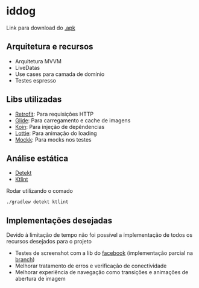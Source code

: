 # iddog

Link para download do [.apk](https://github.com/joaostanzione/iddog/blob/master/iddog.apk)

## Arquitetura e recursos
* Arquitetura MVVM
* LiveDatas
* Use cases para camada de domínio
* Testes espresso

## Libs utilizadas
* [Retrofit](https://square.github.io/retrofit/): Para requisições HTTP
* [Glide](https://github.com/bumptech/glide): Para carregamento e cache de imagens
* [Koin](https://insert-koin.io/): Para injeção de depêndencias
* [Lottie](https://airbnb.design/lottie/): Para animação do loading
* [Mockk](https://mockk.io/): Para mocks nos testes

## Análise estática
* [Detekt](https://github.com/detekt/detekt)
* [Ktlint](https://ktlint.github.io/)

Rodar utilizando o comado
```
./gradlew detekt ktlint
```

## Implementações desejadas
Devido à limitação de tempo não foi possível a implementação de todos os recursos desejados para o projeto
* Testes de screenshot com a lib do [facebook](https://facebook.github.io/screenshot-tests-for-android/) (implementação parcial na [branch](https://github.com/joaostanzione/iddog/tree/screenshot_tests))
* Melhorar tratamento de erros e verificação de conectividade
* Melhorar experiência de navegação como transições e animações de abertura de imagem
